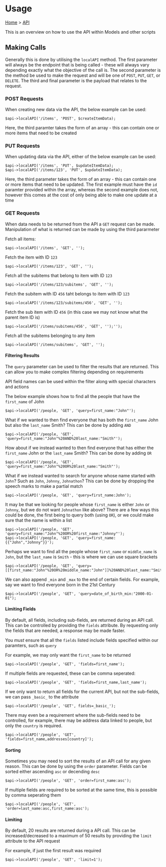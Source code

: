 # Usage

[Home](../index.md) > [API](index.md)

This is an overview on how to use the API within Models and other scripts

## Making Calls

Generally this is done by utilising the `localAPI` method. The first parameter will always be the endpoint that is being called - these will always vary depending exactly what the objective of the call is. The second parameter is the method be used to make the request and will be one of `POST`, `PUT`, `GET`, or `DELETE`. The third and final parameter is the payload that relates to the request.

### POST Requests

When creating new data via the API, the below example can be used:

```
$api->localAPI('/items', 'POST', $createItemData);
```

Here, the third paramter takes the form of an array - this can contain one or more items that need to be created

### PUT Requests

When updating data via the API, either of the below example can be used:

```
$api->localAPI('/items', 'PUT', $updateItemData);
$api->localAPI('/items/123', 'PUT', $updateItemData);
```

Here, the third parameter takes the form of an array - this can contain one or more items that need to be updated. The first example must have the `id` paramter provided within the array, whereas the second example does not, however this comes at the cost of only being able to make one update at a time

### GET Requests

When data needs to be returned from the API a `GET` request can be made. Manipulation of what is returned can be made by using the third pararmeter

Fetch all items:

```
$api->localAPI('/items', 'GET', '');
```
Fetch the item with ID `123`

```
$api->localAPI('/items/123', 'GET', '');
```

Fetch all the subitems that belong to item with ID `123`

```
$api->localAPI('/items/123/subitems', 'GET', '');
```

Fetch the subitem with ID `456` taht belongs to item with ID `123`

```
$api->localAPI('/items/123/subitems/456', 'GET', '');
```

Fetch the sub item with ID `456` (in this case we may not know what the parent item ID is)
```
$api->localAPI('/items/subitems/456', 'GET', '');'');
```

Fetch all the subitems belonging to any item

```
$api->localAPI('/items/subitems', 'GET', '');
```

#### Filtering Results

The `query` parameter can be used to filter the results that are returned. This can allow you to make complex filtering depending on requirements

API field names can be used within the filter along with special characters and actions

The below example shows how to find all the people that have the `first_name` of John

```
$api->localAPI('/people, 'GET', 'query=first_name:"John"');
```

What if we wanted to then find everyone that has both the `first_name` John but also the `last_name` Smith? This can be done by adding `AND`

```
$api->localAPI('/people, 'GET', 'query=first_name:"John"%20AND%20last_name:"Smith"');
```

How about if we instead wanted to then find everyone that has either the `first_name` John or the `last_name` Smith? This can be done by adding `OR`

```
$api->localAPI('/people, 'GET', 'query=first_name:"John"%20OR%20last_name:"Smith"');
```

What if we instead wanted to search for anyone whose name started with `John`? Such as `John`, `Johnny`, `Johnathon`? This can be done by dropping the speech marks to make a partial match

```
$api->localAPI('/people, 'GET', 'query=first_name:John');
```

It may be that we looking for people whose `first_name` is either `John` or `Johnny`, but we do not want `Johnathon` like above? There are a few ways this could be done, the first being to query both (using `OR`), or we could make sure that the name is within a list

```
$api->localAPI('/people, 'GET', 'query=first_name:"John"%20OR%20first_name:"Johnny"');
$api->localAPI('/people, 'GET', 'query=first_name:{{"John","Johnny"}}');
```

Perhaps we want to find all the people whose `first_name` or `middle_name` is `John`, but the `last_name` is `Smith` - this is where we can use square brackets

```
$api->localAPI('/people, 'GET', 'query=[[first_name:"John"%20OR%20middle_name:"John"]]%20AND%20last_name:"Smith"');
```

We can also append `_min` and `_max` to the end of certain fields. For example, say we want to find everyone born in the 21st Century

```
$api->localAPI('/people', 'GET', 'query=date_of_birth_min:"2000-01-01");
```

#### Limiting Fields

By default, all fields, including sub-fields, are returned during an API call. This can be controlled by providing the `fields` attribute. By requesting only the fields that are needed, a response may be made faster.

You *must* ensure that all the `fields` listed include fields specified within our paramters, such as `query`

For example, we may only want the `first_name` to be returned

```
$api->localAPI('/people', 'GET', 'fields=first_name');
```

If multiple fields are requested, these can be comma seperated:

```
$api->localAPI('/people', 'GET', 'fields=first_name,last_name');
```

If we only want to return all fields for the current API, but not the sub-fields, we can pass `_basic_` to the attribute

```
$api->localAPI('/people', 'GET', fields=_basic_');
```

There may even be a requirement where the sub-fields need to be controlled, for example, there may be address data linked to people, but only the `country` is required.

```
$api->localAPI('/people', 'GET', 'fields=first_name,addresses[country]');
```

#### Sorting

Sometimes you may need to sort the results of an API call for any given reason. This can be done by using the `order` parameter. Fields can be sorted either ascending `asc` or decending `desc`

```
$api->localAPI('/people', 'GET', 'order=first_name:asc');
```

If multiple fields are required to be sorted at the same time, this is possible by comma seperating them

```
$api->localAPI('/people', 'GET', 'order=last_name:asc,first_name:asc');
```

#### Limiting

By default, 20 results are returned during a API call. This can be increased/decreased to a maximum of 50 results by providing the `limit` attribute to the API request

For example, if just the first result was required

```
$api->localAPI('/people', 'GET', 'limit=1');
```